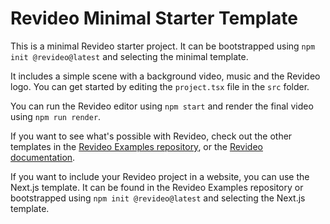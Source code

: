 # Revideo Minimal Starter Template

This is a minimal Revideo starter project. It can be bootstrapped using
`npm init @revideo@latest` and selecting the minimal template.

It includes a simple scene with a background video, music and the Revideo logo.
You can get started by editing the `project.tsx` file in the `src` folder.

You can run the Revideo editor using `npm start` and render the final video
using `npm run render`.

If you want to see what's possible with Revideo, check out the other templates
in the [Revideo Examples repository](https://github.com/redotvideo/examples), or
the [Revideo documentation](https://docs.re.video).

If you want to include your Revideo project in a website, you can use the
Next.js template. It can be found in the Revideo Examples repository or
bootstrapped using `npm init @revideo@latest` and selecting the Next.js
template.
